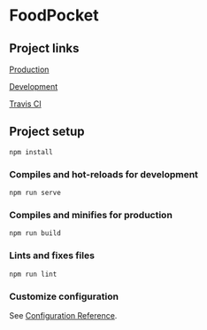 # FoodPocket

## Project links

[Production](https://foodpocket.github.io/)

[Development](https://foodpocket.herokuapp.com/)

[Travis CI](https://travis-ci.com/github/foodpocket/foodpocket)

## Project setup
```
npm install
```

### Compiles and hot-reloads for development
```
npm run serve
```

### Compiles and minifies for production
```
npm run build
```

### Lints and fixes files
```
npm run lint
```

### Customize configuration
See [Configuration Reference](https://cli.vuejs.org/config/).
